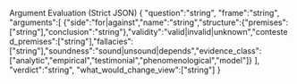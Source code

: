 Argument Evaluation (Strict JSON)
{
  "question":"string",
  "frame":"string",
  "arguments":[
    {"side":"for|against","name":"string","structure":{"premises":["string"],"conclusion":"string"},"validity":"valid|invalid|unknown","contested_premises":["string"],"fallacies":["string"],"soundness":"sound|unsound|depends","evidence_class":["analytic","empirical","testimonial","phenomenological","model"]}
  ],
  "verdict":"string",
  "what_would_change_view":["string"]
}
